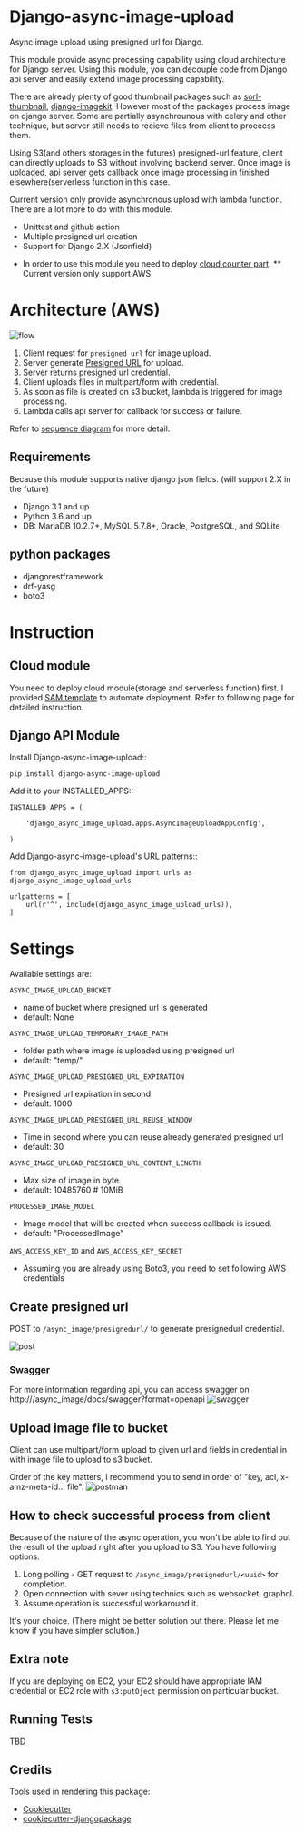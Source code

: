 # Django-async-image-upload

Async image upload using presigned url for Django.

This module provide async processing capability using cloud architecture for Django server. 
Using this module, you can decouple code from Django api server and easily extend image processing capability.

There are already plenty of good thumbnail packages such as [sorl-thumbnail](https://github.com/jazzband/sorl-thumbnail), 
[django-imagekit](https://github.com/matthewwithanm/django-imagekit).
However most of the packages process image on django server. Some are partially asynchrounous with celery and other technique, but server still needs to recieve files from client to proecess them.

Using S3(and others storages in the futures) presigned-url feature, client can directly uploads to S3 without involving backend server.
Once image is uploaded, api server gets callback once image processing in finished elsewhere(serverless function in this case.

Current version only provide asynchronous upload with lambda function. There are a lot more to do with this module.
- Unittest and github action 
- Multiple presigned url creation 
- Support for Django 2.X (Jsonfield)

* In order to use this module you need to deploy [cloud counter part](https://github.com/kokospapa8/cloud-async-image-upload).
** Current version only support AWS. 

# Architecture (AWS)
![flow](resources/flow.png)

1. Client request for `presigned url` for image upload.
2. Server generate [Presigned URL](https://docs.aws.amazon.com/AmazonS3/latest/userguide/PresignedUrlUploadObject.html) for upload. 
3. Server returns presigned url credential. 
4. Client uploads files in multipart/form with credential.
5. As soon as file is created on s3 bucket, lambda is triggered for image processing.
6. Lambda calls api server for callback for success or failure.

Refer to [sequence diagram](resources/sd.png) for more detail.

## Requirements
Because this module supports native django json fields. (will support 2.X in the future)
- Django 3.1 and up
- Python 3.6 and up
- DB: MariaDB 10.2.7+, MySQL 5.7.8+, Oracle, PostgreSQL, and SQLite

## python packages
- djangorestframework
- drf-yasg
- boto3


# Instruction 
## Cloud module
You need to deploy cloud module(storage and serverless function) first. 
I provided [SAM template](https://github.com/kokospapa8/django-async-image-upload) to automate deployment. 
Refer to following page for detailed instruction.

## Django API Module

Install Django-async-image-upload::

    pip install django-async-image-upload


Add it to your INSTALLED_APPS::

    INSTALLED_APPS = (

        'django_async_image_upload.apps.AsyncImageUploadAppConfig',

    )


Add Django-async-image-upload's URL patterns::

    from django_async_image_upload import urls as django_async_image_upload_urls
    
    urlpatterns = [
        url(r'^', include(django_async_image_upload_urls)),
    ]
    


# Settings
Available settings are:

`ASYNC_IMAGE_UPLOAD_BUCKET` 
- name of bucket where presigned url is generated
- default: None

`ASYNC_IMAGE_UPLOAD_TEMPORARY_IMAGE_PATH`
- folder path where image is uploaded using presigned url
- default: "temp/" 

`ASYNC_IMAGE_UPLOAD_PRESIGNED_URL_EXPIRATION`
- Presigned url expiration in second
- default: 1000

`ASYNC_IMAGE_UPLOAD_PRESIGNED_URL_REUSE_WINDOW`
- Time in second where you can reuse already generated presigned url 
- default: 30

`ASYNC_IMAGE_UPLOAD_PRESIGNED_URL_CONTENT_LENGTH`
- Max size of image in byte
- default: 10485760 # 10MiB

`PROCESSED_IMAGE_MODEL` 
- Image model that will be created when success callback is issued.  
- default: "ProcessedImage"

`AWS_ACCESS_KEY_ID` and `AWS_ACCESS_KEY_SECRET`
- Assuming you are already using Boto3, you need to set following AWS credentials



## Create presigned url 
POST to `/async_image/presignedurl/` to generate presignedurl credential.

![post](resources/sample_response.png)

### Swagger
For more information regarding api, you can access swagger on http://<host>/async_image/docs/swagger?format=openapi
![swagger](resources/swagger.png)

## Upload image file to bucket
Client can use multipart/form upload to given url and fields in credential in with image file to upload to s3 bucket.

Order of the key matters, I recommend you to send in order of "key, acl, x-amz-meta-id... file".
![postman](resources/postman.png)


## How to check successful process from client 
Because of the nature of the async operation, you won't be able to find out the result of the upload right after you upload to S3.
You have following options.

1. Long polling - GET request to `/async_image/presignedurl/<uuid>` for completion. 
2. Open connection with sever using technics such as websocket, graphql.
3. Assume operation is successful workaround it.

It's your choice. (There might be better solution out there. Please let me know if you have simpler solution.)


## Extra note
If you are deploying on EC2, your EC2 should have appropriate IAM credential or EC2 role with `s3:putOject` permission on particular bucket.


## Running Tests
TBD


## Credits
Tools used in rendering this package:

*  [Cookiecutter](https://github.com/cookiecutter/cookiecutter)
*  [cookiecutter-djangopackage](https://github.com/pydanny/cookiecutter-djangopackage)

